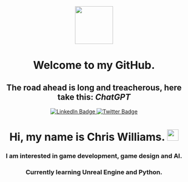 <div id="header" align="center">
  <img src="https://media.giphy.com/media/M9gbBd9nbDrOTu1Mqx/giphy.gif" width="100"/>


# Welcome to my GitHub.

## The road ahead is long and treacherous, here take this: *ChatGPT*

<div id="badges">
  <a href="https://www.linkedin.com/in/chris-williams-767b1a217/">
    <img src="https://img.shields.io/badge/LinkedIn-blue?style=for-the-badge&logo=linkedin&logoColor=white" alt="LinkedIn Badge"/>
  </a>
  <a href="https://twitter.com/nerdisland1728">
    <img src="https://img.shields.io/badge/Twitter-blue?style=for-the-badge&logo=twitter&logoColor=white" alt="Twitter Badge"/>
  </a>
</div>
<img src="https://komarev.com/ghpvc/?usernameTheRealChrisWilliams&style=flat-square&color=blue" alt=""/>

<h1>
  Hi, my name is Chris Williams.
  <img src="https://media.giphy.com/media/hvRJCLFzcasrR4ia7z/giphy.gif" width="30px"/>
</h1>

### I am interested in game development, game design and AI. 
### Currently learning Unreal Engine and Python.
</div>
<!---
TheRealChrisWilliams/TheRealChrisWilliams is a ✨ special ✨ repository because its `README.md` (this file) appears on your GitHub profile.
You can click the Preview link to take a look at your changes.
--->
